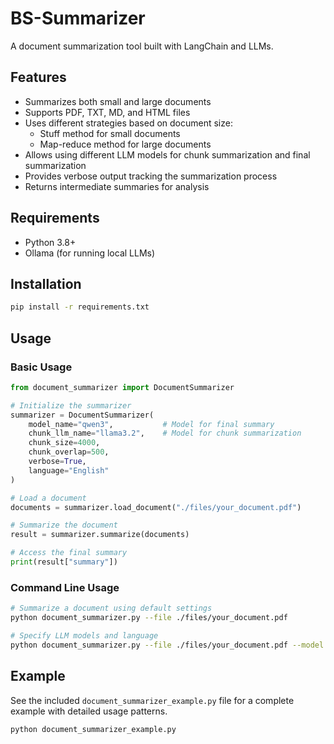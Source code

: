 # BS-Summarizer

A document summarization tool built with LangChain and LLMs.

## Features

- Summarizes both small and large documents
- Supports PDF, TXT, MD, and HTML files
- Uses different strategies based on document size:
  - Stuff method for small documents
  - Map-reduce method for large documents
- Allows using different LLM models for chunk summarization and final summarization
- Provides verbose output tracking the summarization process
- Returns intermediate summaries for analysis

## Requirements

- Python 3.8+
- Ollama (for running local LLMs)

## Installation

```bash
pip install -r requirements.txt
```

## Usage

### Basic Usage

```python
from document_summarizer import DocumentSummarizer

# Initialize the summarizer
summarizer = DocumentSummarizer(
    model_name="qwen3",           # Model for final summary
    chunk_llm_name="llama3.2",    # Model for chunk summarization
    chunk_size=4000,
    chunk_overlap=500,
    verbose=True,
    language="English"
)

# Load a document
documents = summarizer.load_document("./files/your_document.pdf")

# Summarize the document
result = summarizer.summarize(documents)

# Access the final summary
print(result["summary"])
```

### Command Line Usage

```bash
# Summarize a document using default settings
python document_summarizer.py --file ./files/your_document.pdf

# Specify LLM models and language
python document_summarizer.py --file ./files/your_document.pdf --model qwen3 --chunk-model llama3.2 --language English
```

## Example

See the included `document_summarizer_example.py` file for a complete example with detailed usage patterns.

```bash
python document_summarizer_example.py
```

